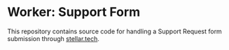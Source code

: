 # Worker: Support Form

This repository contains source code for handling a Support Request form submission through [stellar.tech](https://stellar.tech).
